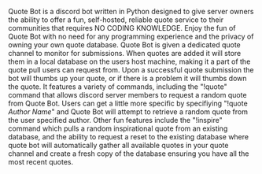 Quote Bot is a discord bot written in Python designed to give server owners the ability to offer a fun, self-hosted, reliable quote service to their communities that requires NO CODING KNOWLEDGE. Enjoy the fun of Quote Bot with no need for any programming experience and the privacy of owning your own quote database. Quote Bot is given a dedicated quote channel to monitor for submissions. When quotes are added it will store them in a local database on the users host machine, making it a part of the quote pull users can request from. Upon a successful quote submission the bot will thumbs up your quote, or if there is a problem it will thumbs down the quote. It features a variety of commands, including the "!quote" command that allows discord server members to request a random quote from Quote Bot. Users can get a little more specific by specifiying "!quote *Author Name*" and Quote Bot will attempt to retrieve a random quote from the user specified author. Other fun features include the "!inspire" command which pulls a random inspirational quote from an existing database, and the ability to request a reset to the existing database where quote bot will automatically gather all available quotes in your quote channel and create a fresh copy of the database ensuring you have all the most recent quotes. 
